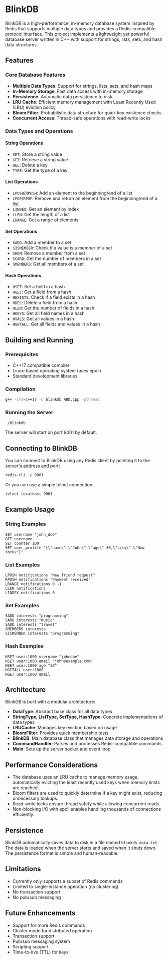 # BlinkDB

BlinkDB is a high-performance, in-memory database system inspired by Redis that supports multiple data types and provides a Redis-compatible protocol interface. This project implements a lightweight yet powerful database server written in C++ with support for strings, lists, sets, and hash data structures.

## Features

### Core Database Features
- **Multiple Data Types**: Support for strings, lists, sets, and hash maps
- **In-Memory Storage**: Fast data access with in-memory storage
- **Persistence**: Automatic data persistence to disk
- **LRU Cache**: Efficient memory management with Least Recently Used (LRU) eviction policy
- **Bloom Filter**: Probabilistic data structure for quick key existence checks
- **Concurrent Access**: Thread-safe operations with read-write locks

### Data Types and Operations

#### String Operations
- `SET`: Store a string value
- `GET`: Retrieve a string value
- `DEL`: Delete a key
- `TYPE`: Get the type of a key

#### List Operations
- `LPUSH`/`RPUSH`: Add an element to the beginning/end of a list
- `LPOP`/`RPOP`: Remove and return an element from the beginning/end of a list
- `LINDEX`: Get an element by index
- `LLEN`: Get the length of a list
- `LRANGE`: Get a range of elements

#### Set Operations
- `SADD`: Add a member to a set
- `SISMEMBER`: Check if a value is a member of a set
- `SREM`: Remove a member from a set
- `SCARD`: Get the number of members in a set
- `SMEMBERS`: Get all members of a set

#### Hash Operations
- `HSET`: Set a field in a hash
- `HGET`: Get a field from a hash
- `HEXISTS`: Check if a field exists in a hash
- `HDEL`: Delete a field from a hash
- `HLEN`: Get the number of fields in a hash
- `HKEYS`: Get all field names in a hash
- `HVALS`: Get all values in a hash
- `HGETALL`: Get all fields and values in a hash

## Building and Running

### Prerequisites
- C++17 compatible compiler
- Linux-based operating system (uses epoll)
- Standard development libraries

### Compilation
```bash
g++ -std=c++17 -o blinkdb ABD.cpp -pthread
```

### Running the Server
```bash
./blinkdb
```
The server will start on port 9001 by default.

## Connecting to BlinkDB

You can connect to BlinkDB using any Redis client by pointing it to the server's address and port:

```bash
redis-cli -p 9001
```

Or you can use a simple telnet connection:

```bash
telnet localhost 9001
```

## Example Usage

### String Examples
```
SET username "john_doe"
GET username
SET counter 100
SET user_profile "{\"name\":\"John\",\"age\":30,\"city\":\"New York\"}"
```

### List Examples
```
LPUSH notifications "New friend request"
RPUSH notifications "Payment received"
LRANGE notifications 0 -1
LLEN notifications
LINDEX notifications 0
```

### Set Examples
```
SADD interests "programming"
SADD interests "music"
SADD interests "travel"
SMEMBERS interests
SISMEMBER interests "programming"
```

### Hash Examples
```
HSET user:1000 username "johndoe"
HSET user:1000 email "john@example.com"
HSET user:1000 age "30"
HGETALL user:1000
HGET user:1000 email
```

## Architecture

BlinkDB is built with a modular architecture:

- **DataType**: Abstract base class for all data types
- **StringType, ListType, SetType, HashType**: Concrete implementations of data types
- **LRUCache**: Manages key eviction based on usage
- **BloomFilter**: Provides quick membership tests
- **BlinkDB**: Main database class that manages data storage and operations
- **CommandHandler**: Parses and processes Redis-compatible commands
- **Main**: Sets up the server socket and event loop

## Performance Considerations

- The database uses an LRU cache to manage memory usage, automatically evicting the least recently used keys when memory limits are reached.
- Bloom filters are used to quickly determine if a key might exist, reducing unnecessary lookups.
- Read-write locks ensure thread safety while allowing concurrent reads.
- Non-blocking I/O with epoll enables handling thousands of connections efficiently.

## Persistence

BlinkDB automatically saves data to disk in a file named `blinkdb_data.txt`. The data is loaded when the server starts and saved when it shuts down. The persistence format is simple and human-readable.

## Limitations

- Currently only supports a subset of Redis commands
- Limited to single-instance operation (no clustering)
- No transaction support
- No pub/sub messaging

## Future Enhancements

- Support for more Redis commands
- Cluster mode for distributed operation
- Transaction support
- Pub/sub messaging system
- Scripting support
- Time-to-live (TTL) for keys
